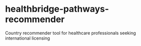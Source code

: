 # healthbridge-pathways-recommender
Country recommender tool for healthcare professionals seeking international licensing
